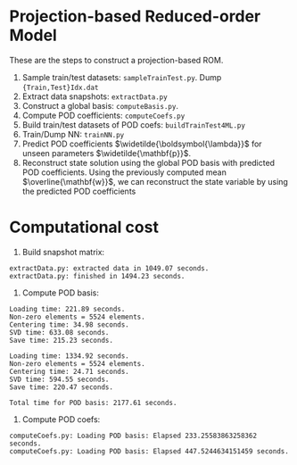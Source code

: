 
# Projection-based Reduced-order Model

These are the steps to construct a projection-based ROM. 

1. Sample train/test datasets: `sampleTrainTest.py`. Dump `{Train,Test}Idx.dat`
1. Extract data snapshots: `extractData.py`
1. Construct a global basis: `computeBasis.py`. 
1. Compute POD coefficients: `computeCoefs.py`
1. Build train/test datasets of POD coefs: `buildTrainTest4ML.py`
1. Train/Dump NN: `trainNN.py`
1. Predict POD coefficients $\widetilde{\boldsymbol{\lambda}}$ for unseen parameters $\widetilde{\mathbf{p}}$.
1. Reconstruct state solution using the global POD basis with predicted POD coefficients. Using the previously computed mean $\overline{\mathbf{w}}$, we can reconstruct the state variable by using the predicted POD coefficients

# Computational cost

1. Build snapshot matrix: 
```
extractData.py: extracted data in 1049.07 seconds.
extractData.py: finished in 1494.23 seconds.
```
1. Compute POD basis: 
```
Loading time: 221.89 seconds.
Non-zero elements = 5524 elements.
Centering time: 34.98 seconds.
SVD time: 633.08 seconds.
Save time: 215.23 seconds.

Loading time: 1334.92 seconds.
Non-zero elements = 5524 elements.
Centering time: 24.71 seconds.
SVD time: 594.55 seconds.
Save time: 220.47 seconds.

Total time for POD basis: 2177.61 seconds.
```
1. Compute POD coefs:
```
computeCoefs.py: Loading POD basis: Elapsed 233.25583863258362 seconds.
computeCoefs.py: Loading POD basis: Elapsed 447.5244634151459 seconds.
```
